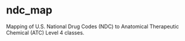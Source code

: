 # ndc_map
Mapping of U.S. National Drug Codes (NDC) to Anatomical Therapeutic Chemical (ATC) Level 4 classes.
